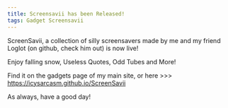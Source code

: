 ```yaml
---
title: Screensavii has been Released!
tags: Gadget Screensavii
---
```

ScreenSavii, a collection of silly screensavers made by me and my friend Loglot (on github, check him out) is now live!

Enjoy falling snow, Useless Quotes, Odd Tubes and More!

Find it on the gadgets page of my main site, or here >>> https://icysarcasm.github.io/ScreenSavii

As always, have a good day!







